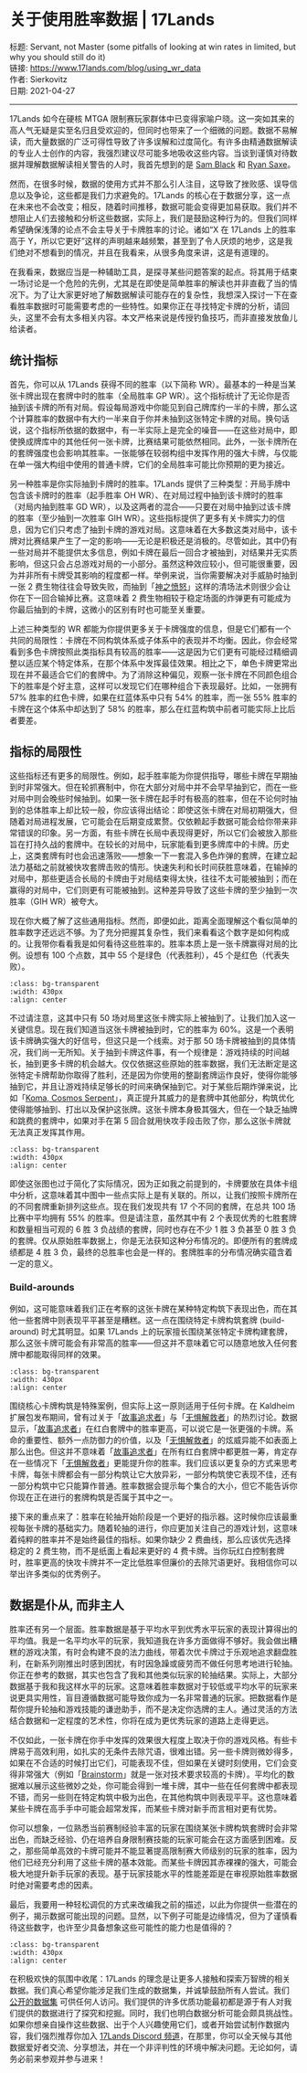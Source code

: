 # 关于使用胜率数据 | 17Lands

标题: Servant, not Master (some pitfalls of looking at win rates in limited, but why you should still do it) \
链接: https://www.17lands.com/blog/using_wr_data \
作者: Sierkovitz \
日期: 2021-04-27 

---

17Lands 如今在硬核 MTGA 限制赛玩家群体中已变得家喻户晓。这一突如其来的高人气无疑是实至名归且受欢迎的，但同时也带来了一个细微的问题。数据不易解读，而大量数据的广泛可得性导致了许多误解和过度简化。有许多由精通数据解读的专业人士创作的内容，我强烈建议尽可能多地吸收这些内容。当谈到谨慎对待数据并理解数据解读相关警告的人时，我首先想到的是 [Sam Black](https://articles.starcitygames.com/select/using-17lands-com-as-a-resource-to-improve-at-limited/) 和 [Ryan Saxe](https://www.twitch.tv/videos/968362833)。

然而，在很多时候，数据的使用方式并不那么引人注目，这导致了挫败感、误导信息以及争论，这些都是我们力求避免的。17Lands 的核心在于数据分享，这一点在未来也不会改变；相反，随着时间推移，数据可能会变得更加易获取。我们并不想阻止人们去接触和分析这些数据，实际上，我们是鼓励这种行为的。但我们同样希望确保浅薄的论点不会主导关于卡牌胜率的讨论。诸如“X 在 17Lands 上的胜率高于 Y，所以它更好”这样的声明越来越频繁，甚至到了令人厌烦的地步，这是我们绝对不想看到的情况，并且在我看来，从很多角度来讲，这是有道理的。

在我看来，数据应当是一种辅助工具，是探寻某些问题答案的起点。将其用于结束一场讨论是一个危险的先例，尤其是在即使是简单胜率的解读也并非直截了当的情况下。为了让大家更好地了解数据解读可能存在的复杂性，我想深入探讨一下在查看胜率数据时可能需要考虑的一些特性。如果你正在寻找特定卡牌的分析，请回头，这里不会有太多相关内容。本文严格来说是传授钓鱼技巧，而非直接发放鱼儿给读者。

## 统计指标

首先，你可以从 17Lands 获得不同的胜率（以下简称 WR）。最基本的一种是当某张卡牌出现在套牌中时的胜率（全局胜率 GP WR）。这个指标统计了无论你是否抽到该卡牌的所有对局。假设每局游戏中你能见到自己牌库约一半的卡牌，那么这个计算胜率的数据中有大约一半来自于你并未抽到这张特定卡牌的对局。换句话说，这个指标所依据的数据中，有一半实际上是完全的噪音——在这些对局中，即使换成牌库中的其他任何一张卡牌，比赛结果可能依然相同。此外，一张卡牌所在的套牌强度也会影响其胜率。一张能够在较弱构组中发挥作用的强大卡牌，与仅能在单一强大构组中使用的普通卡牌，它们的全局胜率可能比你预期的更为接近。

另一种胜率是你实际抽到卡牌时的胜率。17Lands 提供了三种类型：开局手牌中包含该卡牌时的胜率（起手胜率 OH WR）、在对局过程中抽到该卡牌时的胜率（对局内抽到胜率 GD WR），以及这两者的混合——只要在对局中抽到过该卡牌的胜率（至少抽到一次胜率 GIH WR）。这些指标提供了更多有关卡牌实力的信息，因为它们只考虑了抽到卡牌的游戏对局。这意味着在大多数这类对局中，该卡牌对比赛结果产生了一定的影响——无论是积极还是消极的。尽管如此，其中仍有一些对局并不能提供太多信息，例如卡牌在最后一回合才被抽到，对结果并无实质影响，但这只会占总游戏对局的一小部分。虽然这种效应较小，但可能很重要，因为并非所有卡牌受其影响的程度都一样。举例来说，当你需要解决对手威胁时抽到一张 2 费生物往往会导致失败，而抽到「[神之愤怒](https://cards.scryfall.io/normal/front/5/a/5ac96dbd-1022-4d0c-bb96-0e3739a99ff1.jpg?1694132654)」这样的清场法术则很少会让你在下一回合输掉比赛。这意味着 2 费生物相较于稳定场面的炸弹更有可能成为你最后抽到的卡牌，这微小的区别有时也可能至关重要。

上述三种类型的 WR 都能为你提供更多关于卡牌强度的信息，但是它们都有一个共同的局限性：卡牌在不同构筑体系或子体系中的表现并不均衡。因此，你会经常看到多色卡牌按照此类指标具有较高的胜率——这是因为它们更有可能经过精细调整以适应某个特定体系，在那个体系中发挥最佳效果。相比之下，单色卡牌更常出现在并不最适合它们的套牌中。为了消除这种偏见，观察一张卡牌在不同颜色组合下的胜率是个好主意，这样可以发现它们在哪种组合下表现最好。比如，一张拥有 57% 胜率的红色卡牌，如果在红蓝体系中只有 54% 的胜率，而一张 55% 胜率的卡牌在这个体系中却达到了 58% 的胜率，那么在红蓝构筑中前者可能实际上比后者要差。

## 指标的局限性

这些指标还有更多的局限性。例如，起手胜率能为你提供指导，哪些卡牌在早期抽到时非常强大。但在轮抓赛制中，你在大部分对局中并不会早早抽到它，而在一些对局中则会晚些时候抽到。如果一张卡牌在起手时有极高的胜率，但在不论何时抽到的总体胜率上却比较一般，你应该得出结论：即使这张卡牌在对局初期强大，但随着对局进程发展，它可能会在后期变成累赘。仅依赖起手数据可能会给你带来非常错误的印象。另一方面，有些卡牌在长局中表现得更好，所以它们会被放入那些旨在打持久战的套牌中。在较长的对局中，玩家能看到更多牌库中的卡牌。历史上，这类套牌有时也会迅速落败——想象一下一套混入多色炸弹的套牌，在建立起法力基础之前就被快攻套牌击败的情形。快速失利和长时间获胜意味着，在输掉的对局中，那些更适合长局的卡牌由于对局结束得太快，往往不太可能被抽到；而在赢得的对局中，它们则更有可能被抽到。这种差异导致了这些卡牌的至少抽到一次胜率（GIH WR）被夸大。

现在你大概了解了这些通用指标。然而，即便如此，距离全面理解这个看似简单的胜率数字还远远不够。为了充分把握其复杂性，我们来看看这个数字是如何构成的。让我带你看看我是如何看待这些胜率的。胜率本质上是一张卡牌赢得对局的比例。设想有 100 个点数，其中 55 个是绿色（代表胜利），45 个是红色（代表失败）。

```{image} ../_static/images/gp_wr.png
:class: bg-transparent
:width: 430px
:align: center
```

不过请注意，这其中只有 50 场对局里这张卡牌实际上被抽到了。让我们加入这一关键信息。现在我们知道当这张卡牌被抽到时，它的胜率为 60%。这是一个表明该卡牌确实强大的好信号，但这只是一个线索。对于那 50 场卡牌被抽到的具体情况，我们尚一无所知。关于抽到卡牌这件事，有一个规律是：游戏持续的时间越长，抽到更多卡牌的机会越大。仅仅依据这些原始的胜率数据，我们无法断定是这张特定卡牌帮助你取得了胜利，还是因为你使用的整副套牌运作良好，使得你能够抽到它，并且让游戏持续足够长的时间来确保抽到它。对于某些后期炸弹来说，比如「[Koma, Cosmos Serpent](https://cards.scryfall.io/normal/front/b/2/b2f23d6f-f2c8-4022-9f46-ba7fda00ef99.jpg?1706241008)」，真正提升其威力的是套牌中其他部分，构筑优化使得能够抽到、打出以及保护这张牌。这张卡牌本身极其强大，但在一个缺乏抽牌和跳费的套牌中，如果对手在第 5 回合就用快攻手段击败了你，那么这张卡牌就无法真正发挥其作用。

```{image} ../_static/images/gih_wr.png
:class: bg-transparent
:width: 430px
:align: center
```

即使这张图也过于简化了实际情况，因为正如我之前提到的，卡牌要放在具体卡组中分析，这意味着其中图中一些点实际上是有关联的。所以，让我们按照卡牌所在的不同套牌重新排列这些点。现在我们发现共有 17 个不同的套牌，在总共 100 场比赛中平均拥有 55% 的胜率。但是请注意，虽然其中有 2 个表现优秀的七胜套牌和数量相当可观的 6 胜 3 负战绩的套牌，同时也存在不少 1 胜 3 负甚至 0 胜 3 负的套牌。仅从原始胜率数据上，你是无法获知这种分布情况的。即便所有的套牌成绩都是 4 胜 3 负，最终的总胜率也会是一样的。套牌胜率的分布情况确实蕴含着一定的意义。

### Build-arounds

例如，这可能意味着我们正在考察的这张卡牌在某种特定构筑下表现出色，而在其他一些套牌中则表现平平甚至是糟糕。这一点在围绕特定卡牌构筑套牌 (build-around) 时尤其明显。如果 17Lands 上的玩家擅长围绕某张特定卡牌构建套牌，那么这张卡牌可能会有非常高的胜率——但这并不意味着它可以随意地放入任何套牌中都能取得同样的效果。

```{image} ../_static/images/deck_breakdown.png
:class: bg-transparent
:width: 430px
:align: center
```

围绕核心卡牌构筑是特殊案例，但实际上这一原则适用于任何卡牌。在 Kaldheim 扩展包发布期间，曾有过关于「[故事追求者](https://cards.scryfall.io/normal/front/3/2/3207648f-1b52-4459-a14f-3ec2316f0b5d.jpg?1645811677)」与「[无惧解救者](https://cards.scryfall.io/normal/front/3/e/3e565207-81a2-4803-8a6c-efdfc58e99e0.jpg?1645812691)」的热烈讨论。数据显示，「[故事追求者](https://cards.scryfall.io/normal/front/3/2/3207648f-1b52-4459-a14f-3ec2316f0b5d.jpg?1645811677)」在红白套牌中的胜率更高，可以说它是一张更强的卡牌。系命的重要性、额外一点防御力的价值，以及「[无惧解救者](https://cards.scryfall.io/normal/front/3/e/3e565207-81a2-4803-8a6c-efdfc58e99e0.jpg?1645812691)」的炫威异能不如表面上那么出色。但这并不意味着「[故事追求者](https://cards.scryfall.io/normal/front/3/2/3207648f-1b52-4459-a14f-3ec2316f0b5d.jpg?1645811677)」在所有红白套牌中都更胜一筹，肯定存在一些情况下「[无惧解救者](https://cards.scryfall.io/normal/front/3/e/3e565207-81a2-4803-8a6c-efdfc58e99e0.jpg?1645812691)」更能提升你的胜率。我们应该以更复杂的方式来思考卡牌，每张卡牌都会有一部分构筑让它大放异彩，一部分构筑使它表现不佳，还有一部分构筑中它只能算作普通。胜率数据会提示每个集合的大小，但它不能告诉你你现在正在进行的套牌构筑是否属于其中之一。

接下来的重点来了：胜率在轮抽开始阶段是一个更好的指示器。这时候你应该最重视每张卡牌的基础实力。随着轮抽的进行，你应更加关注自己的游戏计划，这意味着纯粹的胜率并不是始终最佳的指标。如果你缺少 2 费曲线，那么应该优先选择稳定的 2 费生物，而不是纸面上看起来更好的 4 费卡牌。当你玩红白控制套牌时，胜率更高的快攻卡牌并不一定比低胜率但廉价的去除咒语更好。我相信你可以举出许多类似的优秀例子。

## 数据是仆从, 而非主人

胜率还有另一个层面。胜率数据是基于平均水平到优秀水平玩家的表现计算得出的平均值。我是一名平均水平的玩家，我知道我在许多方面做得不够好。我会做出糟糕的游戏决策，有时会构建不良的法力曲线，带着次优卡牌过于乐观地追求翻盘胜利，在新系列刚推出时感到困扰，有时因急躁或疲劳而不做任何思考地进行轮抽。你正在参考的数据，其实也包含了我和其他类似玩家的轮抽结果。实际上，大部分数据基于我和我这样水平的玩家。这意味着胜率数据对于较低或平均水平的玩家来说更具实用性，盲目遵循数据可能导致你成为一名非常普通的玩家。把数据看作是帮你提升轮抽和游戏技能的谦逊助手，而不是决定你选牌的主人。通过灵活的方法结合数据和一定程度的艺术性，你将在成为更优秀玩家的道路上走得更远。

不仅如此，一张卡牌在你手中发挥的效果很大程度上取决于你的游戏风格。有些卡牌易于高效利用，如扎实的无条件去除咒语，很难出错。另一些卡牌则微妙得多，如果在不合适的时候打出它们，可能表现不佳，但如果在关键时刻使用，它们会变得非常强大（例如「[Brainstorm](https://cards.scryfall.io/normal/front/8/4/84479779-d570-4eee-9982-f6e918b4d75b.jpg?1706240670)」就是一张对技术要求较高的卡牌）。平均化的数据难以展示这些微妙之处，你可能会得到一堆卡牌，其中一些在任何套牌中都表现不错，而另一些则在特定构筑中极为出色，在其他构筑中则表现平平。这也意味着某些卡牌在高手手中可能会超常发挥，而某些卡牌对新手而言相对更有优势。

你可以想象，一位熟悉当前赛制经验丰富的玩家在围绕某张卡牌构筑套牌时会非常出色，而缺乏经验、仍在培养自身限制赛技能的玩家可能会在这方面感到困难。反之，那些简单高效的卡牌可能并不能显著提高限制赛大师级别的玩家的胜率，因为他们已经充分利用了这些卡牌的基本效能。而某些卡牌因其赤裸裸的强大，可能会极大地提升新手玩家的表现。基于玩家技能水平的性能差距是在审视原始胜率数据时绝对需要考虑的因素。

最后，我要用一种轻松调侃的方式来改编我之前的描述，以此为你提供一些潜在的例子，揭示数据可能出现的问题。显然，以下例子可能是边缘情况，但为了谨慎看待这些数字，也许至少具备想象这些可能性的能力也是值得的？

```{image} ../_static/images/deck_commentary.png
:class: bg-transparent
:width: 430px
:align: center
```

在积极欢快的氛围中收尾：17Lands 的理念是让更多人接触和探索万智牌的相关数据。我们真心希望你能涉足我们生成的数据集，并诚挚鼓励所有人尝试。我们 [公开的数据集](https://www.17lands.com/public_datasets) 可供任何人访问。我们提供的许多优质功能最初都是源于有人对我们提供的数据进行了探究和挖掘。同时，我们也明白数据分析可能会颇具挑战性。如果你想亲自操作这些数据、出于个人兴趣使用它们，或者开始尝试制作数据内容，我们强烈推荐你加入 [17Lands Discord 频道](https://www.17lands.com/contact)，在那里，你可以全天候与其他数据爱好者交流、分享想法，并在一个非评判性的环境中解决问题。无论如何，请务必前来参观并参与进来！